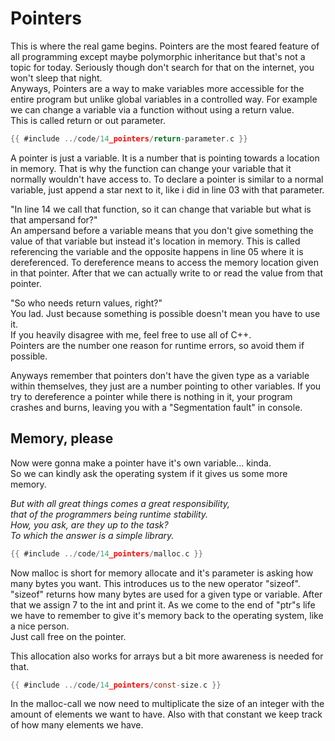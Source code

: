 # Pointers

This is where the real game begins. Pointers are the most feared feature of all
programming except maybe polymorphic inheritance but that's not a topic for
today. Seriously though don't search for that on the internet, you won't sleep
that night.  
Anyways, Pointers are a way to make variables more accessible for the entire
program but unlike global variables in a controlled way. For example we can
change a variable via a function without using a return value.  
This is called return or out parameter.  

```c
{{ #include ../code/14_pointers/return-parameter.c }}
```

A pointer is just a variable. It is a number that is pointing towards a location
in memory. That is why the function can change your variable that it normally
wouldn't have access to. To declare a pointer is similar to a normal variable,
just append a star next to it, like i did in line 03 with that parameter.  
  
"In line 14 we call that function, so it can change that variable but what is
that ampersand for?"  
An ampersand before a variable means that you don't give something the value of
that variable but instead it's location in memory. This is called referencing
the variable and the opposite happens in line 05 where it is dereferenced.
To dereference means to access the memory location given in that pointer. After
that we can actually write to or read the value from that pointer.  
  
"So who needs return values, right?"  
You lad. Just because something is possible doesn't mean you have to use it.  
If you heavily disagree with me, feel free to use all of C++.  
Pointers are the number one reason for runtime errors, so avoid them if
possible.  
  
Anyways remember that pointers don't have the given type as a variable within
themselves, they just are a number pointing to other variables. If you try to
dereference a pointer while there is nothing in it, your program crashes and
burns, leaving you with a "Segmentation fault" in console.  

## Memory, please

Now were gonna make a pointer have it's own variable... kinda.  
So we can kindly ask the operating system if it gives us some more memory.  
  
_But with all great things comes a great responsibility,_  
_that of the programmers being runtime stability._  
_How, you ask, are they up to the task?_  
_To which the answer is a simple library._  

```c
{{ #include ../code/14_pointers/malloc.c }}
```

Now malloc is short for memory allocate and it's parameter is asking how many
bytes you want. This introduces us to the new operator "sizeof". "sizeof"
returns how many bytes are used for a given type or variable. After that we
assign 7 to the int and print it. As we come to the end of "ptr"s life we have
to remember to give it's memory back to the operating system, like a nice
person.  
Just call free on the pointer.  
  
This allocation also works for arrays but a bit more awareness is needed for
that.  

```c
{{ #include ../code/14_pointers/const-size.c }}
```

In the malloc-call we now need to multiplicate the size of an integer with the
amount of elements we want to have. Also with that constant we keep track of how
many elements we have.  
